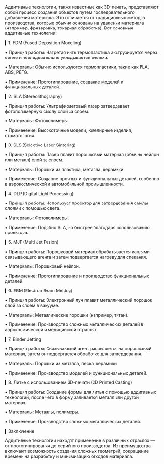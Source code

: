 Аддитивные технологии, также известные как 3D-печать, представляют собой процесс создания объектов путем последовательного добавления материала. Это отличается от традиционных методов производства, которые обычно основаны на удалении материала (например, фрезеровка, токарная обработка). Вот основные аддитивные технологии:

▎1. FDM (Fused Deposition Modeling)

• Принцип работы: Нагретая нить термопластика экструзируется через сопло и последовательно укладывается слоями.

• Материалы: Обычно используются термопластики, такие как PLA, ABS, PETG.

• Применение: Прототипирование, создание моделей и функциональных деталей.

▎2. SLA (Stereolithography)

• Принцип работы: Ультрафиолетовый лазер затвердевает фотополимерную смолу слой за слоем.

• Материалы: Фотополимеры.

• Применение: Высокоточные модели, ювелирные изделия, стоматология.

▎3. SLS (Selective Laser Sintering)

• Принцип работы: Лазер плавит порошковый материал (обычно нейлон или металл) слой за слоем.

• Материалы: Порошки из пластика, металла, керамики.

• Применение: Создание прочных и функциональных деталей, особенно в аэрокосмической и автомобильной промышленности.

▎4. DLP (Digital Light Processing)

• Принцип работы: Использует проектор для затвердевания смолы слоями с помощью света.

• Материалы: Фотополимеры.

• Применение: Подобно SLA, но быстрее благодаря использованию проектора.

▎5. MJF (Multi Jet Fusion)

• Принцип работы: Порошковый материал обрабатывается каплями связывающего агента и затем подвергается нагреву для спекания.

• Материалы: Порошковый нейлон.

• Применение: Прототипирование и производство функциональных деталей.

▎6. EBM (Electron Beam Melting)

• Принцип работы: Электронный луч плавит металлический порошок слой за слоем в вакууме.

• Материалы: Металлические порошки (например, титан).

• Применение: Производство сложных металлических деталей в аэрокосмической и медицинской отраслях.

▎7. Binder Jetting

• Принцип работы: Связывающий агент распыляется на порошковый материал, затем он подвергается обработке для затвердевания.

• Материалы: Порошки из металла, песка, керамики.

• Применение: Производство моделей и функциональных деталей.

▎8. Литье с использованием 3D-печати (3D Printed Casting)

• Принцип работы: Создание формы для литья с помощью аддитивных технологий, после чего в форму заливается металл или другой материал.

• Материалы: Металлы, полимеры.

• Применение: Производство сложных металлических деталей.

▎Заключение

Аддитивные технологии находят применение в различных отраслях — от прототипирования до серийного производства. Их преимущества включают возможность создания сложных геометрий, сокращение времени на разработку и минимизацию отходов материала.